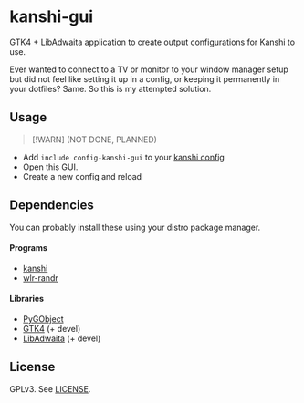 # kanshi-gui

GTK4 + LibAdwaita application to create output configurations for Kanshi to use.

Ever wanted to connect to a TV or monitor to your window manager setup but did
not feel like setting it up in a config, or keeping it permanently in your
dotfiles? Same. So this is my attempted solution.

## Usage

> [!WARN]
> (NOT DONE, PLANNED)

- Add `include config-kanshi-gui` to your [kanshi config](https://man.archlinux.org/man/kanshi.5.en)
- Open this GUI.
- Create a new config and reload

## Dependencies

You can probably install these using your distro package manager.

#### Programs <!-- markdownlint-disable MD001 -->

- [kanshi](https://gitlab.freedesktop.org/emersion/kanshi)
- [wlr-randr](https://gitlab.freedesktop.org/emersion/wlr-randr)

#### Libraries

- [PyGObject](https://pygobject.gnome.org/)
- [GTK4](https://www.gtk.org/) (+ devel)
- [LibAdwaita](https://gnome.pages.gitlab.gnome.org/libadwaita/) (+ devel)

## License

GPLv3. See [LICENSE](LICENSE).
